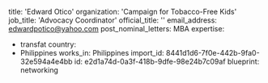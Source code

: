 title: 'Edward Otico'
organization: 'Campaign for Tobacco-Free Kids'
job_title: 'Advocacy Coordinator'
official_title: ''
email_address: edwardpotico@yahoo.com
post_nominal_letters: MBA
expertise:
  - transfat
country:
  - Philippines
works_in: Philippines
import_id: 8441d1d6-7f0e-442b-9fa0-32e594a4e4bb
id: e2d1a74d-0a3f-418b-9dfe-98e24b7c09af
blueprint: networking
